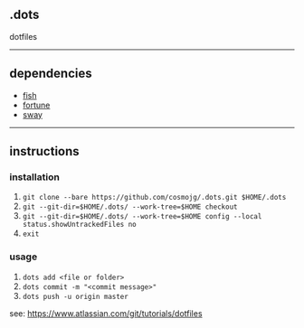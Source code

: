 ## .dots
dotfiles

---

## dependencies
* [fish](https://wiki.archlinux.org/index.php/fish)
* [fortune](https://wiki.archlinux.org/index.php/fortune)
* [sway](https://wiki.archlinux.org/index.php/sway)

---

## instructions
### installation
1. ```git clone --bare https://github.com/cosmojg/.dots.git $HOME/.dots```
1. ```git --git-dir=$HOME/.dots/ --work-tree=$HOME checkout```
1. ```git --git-dir=$HOME/.dots/ --work-tree=$HOME config --local status.showUntrackedFiles no```
1. ```exit```

### usage
1. ```dots add <file or folder>```
1. ```dots commit -m "<commit message>"```
1. ```dots push -u origin master```

see: https://www.atlassian.com/git/tutorials/dotfiles
